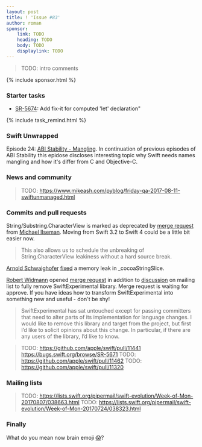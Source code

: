 ```yaml
---
layout: post
title: ! 'Issue #83'
author: roman
sponsor:
    link: TODO
    heading: TODO
    body: TODO
    displaylink: TODO
---
```


> TODO: intro comments

<!--excerpt-->

{% include sponsor.html %}

### Starter tasks

- [SR-5674](https://bugs.swift.org/browse/SR-5674): Add fix-it for computed 'let' declaration"

{% include task_remind.html %}

### Swift Unwrapped

Episode 24: [ABI Stability - Mangling](https://spec.fm/podcasts/swift-unwrapped/81026). In continuation of previous episodes of ABI Stability this epidose discloses interesting topic why Swift needs names mangling and how it's differ from C and Objective-C.

### News and community

> TODO: https://www.mikeash.com/pyblog/friday-qa-2017-08-11-swiftunmanaged.html

### Commits and pull requests

String/Substring.CharacterView is marked as deprecated by [merge request](https://github.com/apple/swift/pull/11425) from [Michael Ilseman](https://github.com/milseman). Moving from Swift 3.2 to Swift 4 could be a little bit easier now. 
> This also allows us to schedule the unbreaking of String.CharacterView leakiness without a hard source break.

[Arnold Schwaighofer](https://github.com/aschwaighofer) [fixed](https://github.com/apple/swift/pull/11437) a memory leak in _cocoaStringSlice. 

[Robert Widmann](https://github.com/CodaFi) opened [merge request](https://github.com/apple/swift/pull/11087) in addition to [discussion](https://lists.swift.org/pipermail/swift-dev/Week-of-Mon-20170717/004953.html) on mailing list to fully remove SwiftExperimental library. Merge request is waiting for approve. If you have ideas how to transform SwiftExperimental into something new and useful - don't be shy! 

> SwiftExperimental has sat untouched except for passing committers that need to alter parts of its implementation for language changes. I would like to remove this library and target from the project, but first I’d like to solicit opinions about this change.  In particular, if there are any users of the library, I’d like to know.

>TODO: https://github.com/apple/swift/pull/11441 https://bugs.swift.org/browse/SR-5671
>TODO: https://github.com/apple/swift/pull/11462
>TODO: https://github.com/apple/swift/pull/11320


### Mailing lists

> TODO: https://lists.swift.org/pipermail/swift-evolution/Week-of-Mon-20170807/038663.html
> TODO: https://lists.swift.org/pipermail/swift-evolution/Week-of-Mon-20170724/038323.html

### Finally

What do you mean now brain emoji [😱](https://twitter.com/clattner_llvm/status/897150073296928768)?
